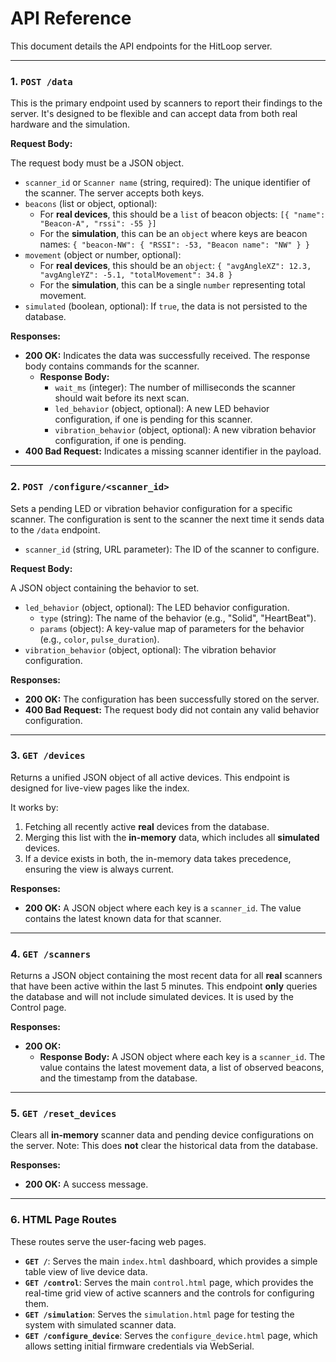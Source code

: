# API Reference

This document details the API endpoints for the HitLoop server.

---

### 1. `POST /data`

This is the primary endpoint used by scanners to report their findings to the server. It's designed to be flexible and can accept data from both real hardware and the simulation.

**Request Body:**

The request body must be a JSON object.

- `scanner_id` or `Scanner name` (string, required): The unique identifier of the scanner. The server accepts both keys.
- `beacons` (list or object, optional):
  - For **real devices**, this should be a `list` of beacon objects: `[{ "name": "Beacon-A", "rssi": -55 }]`
  - For the **simulation**, this can be an `object` where keys are beacon names: `{ "beacon-NW": { "RSSI": -53, "Beacon name": "NW" } }`
- `movement` (object or number, optional):
  - For **real devices**, this should be an `object`: `{ "avgAngleXZ": 12.3, "avgAngleYZ": -5.1, "totalMovement": 34.8 }`
  - For the **simulation**, this can be a single `number` representing total movement.
- `simulated` (boolean, optional): If `true`, the data is not persisted to the database.

**Responses:**

- **200 OK:** Indicates the data was successfully received. The response body contains commands for the scanner.
  - **Response Body:**
    - `wait_ms` (integer): The number of milliseconds the scanner should wait before its next scan.
    - `led_behavior` (object, optional): A new LED behavior configuration, if one is pending for this scanner.
    - `vibration_behavior` (object, optional): A new vibration behavior configuration, if one is pending.
- **400 Bad Request:** Indicates a missing scanner identifier in the payload.

---

### 2. `POST /configure/<scanner_id>`

Sets a pending LED or vibration behavior configuration for a specific scanner. The configuration is sent to the scanner the next time it sends data to the `/data` endpoint.

- `scanner_id` (string, URL parameter): The ID of the scanner to configure.

**Request Body:**

A JSON object containing the behavior to set.

- `led_behavior` (object, optional): The LED behavior configuration.
  - `type` (string): The name of the behavior (e.g., "Solid", "HeartBeat").
  - `params` (object): A key-value map of parameters for the behavior (e.g., `color`, `pulse_duration`).
- `vibration_behavior` (object, optional): The vibration behavior configuration.

**Responses:**

- **200 OK:** The configuration has been successfully stored on the server.
- **400 Bad Request:** The request body did not contain any valid behavior configuration.

---

### 3. `GET /devices`

Returns a unified JSON object of all active devices. This endpoint is designed for live-view pages like the index.

It works by:
1. Fetching all recently active **real** devices from the database.
2. Merging this list with the **in-memory** data, which includes all **simulated** devices.
3. If a device exists in both, the in-memory data takes precedence, ensuring the view is always current.

**Responses:**

- **200 OK:** A JSON object where each key is a `scanner_id`. The value contains the latest known data for that scanner.

---

### 4. `GET /scanners`

Returns a JSON object containing the most recent data for all **real** scanners that have been active within the last 5 minutes. This endpoint **only** queries the database and will not include simulated devices. It is used by the Control page.

**Responses:**

- **200 OK:**
  - **Response Body:** A JSON object where each key is a `scanner_id`. The value contains the latest movement data, a list of observed beacons, and the timestamp from the database.

---

### 5. `GET /reset_devices`

Clears all **in-memory** scanner data and pending device configurations on the server. Note: This does **not** clear the historical data from the database.

**Responses:**

- **200 OK:** A success message.

---

### 6. HTML Page Routes

These routes serve the user-facing web pages.

- **`GET /`**: Serves the main `index.html` dashboard, which provides a simple table view of live device data.
- **`GET /control`**: Serves the main `control.html` page, which provides the real-time grid view of active scanners and the controls for configuring them.
- **`GET /simulation`**: Serves the `simulation.html` page for testing the system with simulated scanner data.
- **`GET /configure_device`**: Serves the `configure_device.html` page, which allows setting initial firmware credentials via WebSerial. 